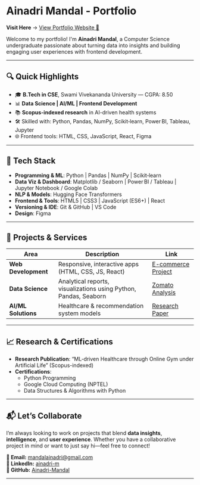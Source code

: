 #  Ainadri Mandal - Portfolio

**Visit Here** → [View Portfolio Website 🚀](https://ainadri-mandal.github.io/Portfolio/)

Welcome to my portfolio! I'm **Ainadri Mandal**, a Computer Science undergraduate passionate about turning data into insights and building engaging user experiences with frontend development.

---

## 🔍 Quick Highlights

- 🎓 **B.Tech in CSE**, Swami Vivekananda University — CGPA: 8.50  
- 📊 **Data Science | AI/ML | Frontend Development**  
- 📚 **Scopus-indexed research** in AI-driven health systems  
- 🛠️ Skilled with: Python, Pandas, NumPy, Scikit‑learn, Power BI, Tableau, Jupyter  
- 🌐 Frontend tools: HTML, CSS, JavaScript, React, Figma  

---

## 🧰 Tech Stack

- **Programming & ML**: Python | Pandas | NumPy | Scikit‑learn  
- **Data Viz & Dashboard**: Matplotlib / Seaborn | Power BI / Tableau | Jupyter Notebook / Google Colab  
- **NLP & Models**: Hugging Face Transformers  
- **Frontend & Tools**: HTML5 | CSS3 | JavaScript (ES6+) | React  
- **Versioning & IDE**: Git & GitHub | VS Code  
- **Design**: Figma

---

## 📂 Projects & Services

| Area | Description | Link |
|------|-------------|------|
| **Web Development** | Responsive, interactive apps (HTML, CSS, JS, React) | [E-commerce Project](https://ainadri-mandal.github.io/Ainaa-E-commerce-Website/) |
| **Data Science** | Analytical reports, visualizations using Python, Pandas, Seaborn | [Zomato Analysis](https://github.com/Ainadri-Mandal/Zomato_Data_Science-Project) |
| **AI/ML Solutions** | Healthcare & recommendation system models | [Research Paper](https://kuey.net/index.php/kuey/article/view/3669) |

---

## 📈 Research & Certifications

- **Research Publication**: “ML‑driven Healthcare through Online Gym under Artificial Life” (Scopus-indexed)  
- **Certifications**:  
  - Python Programming  
  - Google Cloud Computing (NPTEL)  
  - Data Structures & Algorithms with Python

---

## 📬 Let’s Collaborate

I’m always looking to work on projects that blend **data insights**, **intelligence**, and **user experience**. Whether you have a collaborative project in mind or want to just say hi—feel free to connect!

**📧 Email:** mandalainadri@gmail.com  
**🔗 LinkedIn:** [ainadri-m](https://www.linkedin.com/in/ainadri-m-19b966264/)  
**📁 GitHub:** [Ainadri-Mandal](https://github.com/Ainadri-Mandal)  

---
